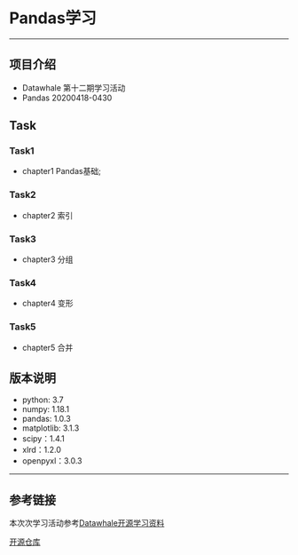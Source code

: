 # Pandas学习
---
## 项目介绍
- Datawhale 第十二期学习活动
- Pandas 20200418-0430

## Task
### Task1
* chapter1 Pandas基础;

### Task2
* chapter2 索引

### Task3
* chapter3 分组

### Task4
* chapter4 变形

### Task5
* chapter5 合并


## 版本说明
* python: 3.7
* numpy: 1.18.1
* pandas: 1.0.3
* matplotlib: 3.1.3
* scipy：1.4.1
* xlrd：1.2.0
* openpyxl：3.0.3


---
## 参考链接
本次次学习活动参考[Datawhale开源学习资料](https://github.com/datawhalechina/team-learning/tree/master/Pandas%E6%95%99%E7%A8%8B%EF%BC%88%E4%B8%8A%EF%BC%89)

[开源仓库](https://github.com/datawhalechina/joyful-pandas)